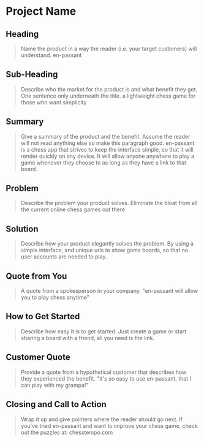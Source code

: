 # Project Name #

<!-- 
> This material was originally posted [here](http://www.quora.com/What-is-Amazons-approach-to-product-development-and-product-management). It is reproduced here for posterities sake.

There is an approach called "working backwards" that is widely used at Amazon. They work backwards from the customer, rather than starting with an idea for a product and trying to bolt customers onto it. While working backwards can be applied to any specific product decision, using this approach is especially important when developing new products or features.

For new initiatives a product manager typically starts by writing an internal press release announcing the finished product. The target audience for the press release is the new/updated product's customers, which can be retail customers or internal users of a tool or technology. Internal press releases are centered around the customer problem, how current solutions (internal or external) fail, and how the new product will blow away existing solutions.

If the benefits listed don't sound very interesting or exciting to customers, then perhaps they're not (and shouldn't be built). Instead, the product manager should keep iterating on the press release until they've come up with benefits that actually sound like benefits. Iterating on a press release is a lot less expensive than iterating on the product itself (and quicker!).

If the press release is more than a page and a half, it is probably too long. Keep it simple. 3-4 sentences for most paragraphs. Cut out the fat. Don't make it into a spec. You can accompany the press release with a FAQ that answers all of the other business or execution questions so the press release can stay focused on what the customer gets. My rule of thumb is that if the press release is hard to write, then the product is probably going to suck. Keep working at it until the outline for each paragraph flows. 

Oh, and I also like to write press-releases in what I call "Oprah-speak" for mainstream consumer products. Imagine you're sitting on Oprah's couch and have just explained the product to her, and then you listen as she explains it to her audience. That's "Oprah-speak", not "Geek-speak".

Once the project moves into development, the press release can be used as a touchstone; a guiding light. The product team can ask themselves, "Are we building what is in the press release?" If they find they're spending time building things that aren't in the press release (overbuilding), they need to ask themselves why. This keeps product development focused on achieving the customer benefits and not building extraneous stuff that takes longer to build, takes resources to maintain, and doesn't provide real customer benefit (at least not enough to warrant inclusion in the press release).
 -->
 
## Heading ##
  > Name the product in a way the reader (i.e. your target customers) will understand.
  en-passant

## Sub-Heading ##
  > Describe who the market for the product is and what benefit they get. One sentence only underneath the title.
  a lightweight chess game for those who want simplicity

## Summary ##
  > Give a summary of the product and the benefit. Assume the reader will not read anything else so make this paragraph good.
  en-passant is a chess app that strives to keep the interface simple, so that it will render quickly on any device.
  It will allow anyone anywhere to play a game whenever they choose to as long as they have a link to that board.

## Problem ##
  > Describe the problem your product solves.
  Eliminate the bloat from all the current online chess games out there

## Solution ##
  > Describe how your product elegantly solves the problem.
  By using a simple interface, and unique urls to show game boards, so that no user accounts are needed to play.

## Quote from You ##
  > A quote from a spokesperson in your company.
"en-passant will allow you to play chess anytime"

## How to Get Started ##
  > Describe how easy it is to get started.
  Just create a game or start sharing a board with a friend, all you need is the link.

## Customer Quote ##
  > Provide a quote from a hypothetical customer that describes how they experienced the benefit.
  "It's so easy to use en-passant, that I can play with my grampa!"

## Closing and Call to Action ##
  > Wrap it up and give pointers where the reader should go next.
  If you've tried en-passant and want to improve your chess game, check out the puzzles at: chesstempo.com
